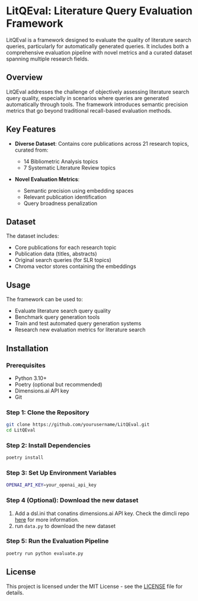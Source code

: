 # LitQEval: Literature Query Evaluation Framework

LitQEval is a framework designed to evaluate the quality of literature search queries, particularly for automatically generated queries. It includes both a comprehensive evaluation pipeline with novel metrics and a curated dataset spanning multiple research fields.

## Overview

LitQEval addresses the challenge of objectively assessing literature search query quality, especially in scenarios where queries are generated automatically through tools. The framework introduces semantic precision metrics that go beyond traditional recall-based evaluation methods.

## Key Features

- **Diverse Dataset**: Contains core publications across 21 research topics, curated from:
  - 14 Bibliometric Analysis topics
  - 7 Systematic Literature Review topics
  
- **Novel Evaluation Metrics**:
  - Semantic precision using embedding spaces
  - Relevant publication identification
  - Query broadness penalization

## Dataset

The dataset includes:
- Core publications for each research topic
- Publication data (titles, abstracts)
- Original search queries (for SLR topics)
- Chroma vector stores containing the embeddings

## Usage

The framework can be used to:
- Evaluate literature search query quality
- Benchmark query generation tools
- Train and test automated query generation systems
- Research new evaluation metrics for literature search

## Installation

### Prerequisites
- Python 3.10+
- Poetry (optional but recommended)
- Dimensions.ai API key
- Git

### Step 1: Clone the Repository
```bash
git clone https://github.com/yourusername/LitQEval.git
cd LitQEval
```

### Step 2: Install Dependencies
```bash
poetry install
```

### Step 3: Set Up Environment Variables
```bash
OPENAI_API_KEY=your_openai_api_key
```

### Step 4 (Optional): Download the new dataset
1. Add a dsl.ini that conatins dimensions.ai API key. Check the dimcli repo [here](https://github.com/digital-science/dimcli) for more information.
2. run `data.py` to download the new dataset

### Step 5: Run the Evaluation Pipeline
```bash
poetry run python evaluate.py
```

## License
This project is licensed under the MIT License - see the [LICENSE](LICENSE) file for details.






